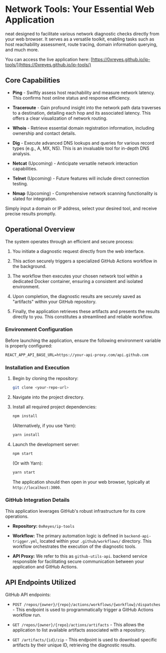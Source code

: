 # Network Tools: Your Essential Web Application

neat designed to facilitate various network diagnostic checks directly from your web browser. It serves as a versatile toolkit, enabling tasks such as host reachability assessment, route tracing, domain information querying, and much more. 

You can access the live application here: [https://0xreyes.github.io/ip-tools/](https://0xreyes.github.io/ip-tools/)

## Core Capabilities

* **Ping** - Swiftly assess host reachability and measure network latency. This confirms host online status and response efficiency.

* **Traceroute** - Gain profound insight into the network path data traverses to a destination, detailing each hop and its associated latency. This offers a clear visualization of network routing.

* **Whois** - Retrieve essential domain registration information, including ownership and contact details.

* **Dig** - Execute advanced DNS lookups and queries for various record types (e.g., A, MX, NS). This is an invaluable tool for in-depth DNS analysis.

* **Netcat** (Upcoming) - Anticipate versatile network interaction capabilities.

* **Telnet** (Upcoming) - Future features will include direct connection testing.

* **Nmap** (Upcoming) - Comprehensive network scanning functionality is slated for integration.


Simply input a domain or IP address, select your desired tool, and receive precise results promptly.

## Operational Overview

The system operates through an efficient and secure process:

1.  You initiate a diagnostic request directly from the web interface.

2.  This action securely triggers a specialized GitHub Actions workflow in the background.

3.  The workflow then executes your chosen network tool within a dedicated Docker container, ensuring a consistent and isolated environment.

4.  Upon completion, the diagnostic results are securely saved as "artifacts" within your GitHub repository.

5.  Finally, the application retrieves these artifacts and presents the results directly to you. This constitutes a streamlined and reliable workflow.

### Environment Configuration

Before launching the application, ensure the following environment variable is properly configured:

`REACT_APP_API_BASE_URL=https://your-api-proxy.com/api.github.com`


### Installation and Execution

1.  Begin by cloning the repository:

    ```bash
    git clone <your-repo-url>
    ```

2.  Navigate into the project directory.

3.  Install all required project dependencies:

    ```bash
    npm install
    ```

    (Alternatively, if you use Yarn):

    ```bash
    yarn install
    ```

4.  Launch the development server:

    ```bash
    npm start
    ```

    (Or with Yarn):

    ```bash
    yarn start
    ```

    The application should then open in your web browser, typically at `http://localhost:3000`.

### GitHub Integration Details

This application leverages GitHub's robust infrastructure for its core operations.

* **Repository:** `0xReyes/ip-tools`

* **Workflow:** The primary automation logic is defined in `backend-api-trigger.yml`, located within your `.github/workflows/` directory. This workflow orchestrates the execution of the diagnostic tools.

* **API Proxy:** We refer to this as `github-utils-api`. backend service responsible for facilitating secure communication between your application and GitHub Actions.

## API Endpoints Utilized

GitHub API endpoints:

* `POST /repos/{owner}/{repo}/actions/workflows/{workflow}/dispatches` - This endpoint is used to programmatically trigger a GitHub Actions workflow run.

* `GET /repos/{owner}/{repo}/actions/artifacts` - This allows the application to list available artifacts associated with a repository.

* `GET /artifacts/{id}/zip` - This endpoint is used to download specific artifacts by their unique ID, retrieving the diagnostic results.
